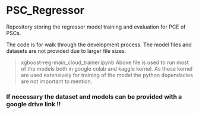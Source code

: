 # PSC_Regressor
Repository storing the regressor model training and evaluation for PCE of PSCs. 

The code is for walk through the development process.
The model files and datasets are not provided due to larger file sizes.

> xgboost-reg-main_cloud_trainer.ipynb
Above file is used to run most of the models both in google colab and kaggle kernel.
As these kernel are used extensively for training of the model the python dependacies are not important to mention.

### If necessary the dataset and models can be provided with a google drive link !!
